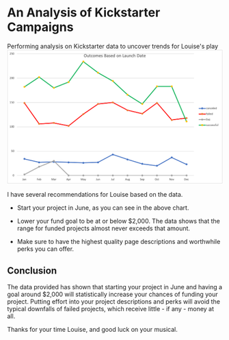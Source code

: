 # An Analysis of Kickstarter Campaigns
Performing analysis on Kickstarter data to uncover trends for Louise's play
![Outcomes-LaunchDate.png](https://raw.githubusercontent.com/kaileymd/Mod-1-Kickstarter-Analysis/main/Outcomes-LaunchDate.png)

I have several recommendations for Louise based on the data.

* Start your project in June, as you can see in the above chart.

* Lower your fund goal to be at or below $2,000. The data shows that the range for funded projects almost never exceeds that amount.

* Make sure to have the highest quality page descriptions and worthwhile perks you can offer.

## Conclusion
The data provided has shown that starting your project in June and having a goal around $2,000 will statistically increase your chances of funding your project. Putting effort into your project descriptions and perks will avoid the typical downfalls of failed projects, which receive little - if any - money at all.

Thanks for your time Louise, and good luck on your musical.

